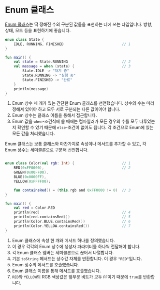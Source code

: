 # Enum 클래스

[Enum 클래스](https://kotlinlang.org/docs/reference/enum-classes.html)는 딱 정해진 수의 구분된 값들을 표현하는 데에 쓰는 타입입니다. 방향, 상태, 모드 등을 표현하기에 좋습니다.

```kotlin
enum class State {
    IDLE, RUNNING, FINISHED                           // 1
}

fun main() {
    val state = State.RUNNING                         // 2
    val message = when (state) {                      // 3
        State.IDLE -> "대기 중"
        State.RUNNING -> "실행 중"
        State.FINISHED -> "완료"
    }
    println(message)
}

```

1. Enum 상수 세 개가 있는 간단한 Enum 클래스를 선언했습니다. 상수의 수는 미리 정해져 있어야 하고 모두 서로 구분되는 다른 값이어야 합니다.
2. Enum 상수는 클래스 이름을 통해서 접근합니다.
3. Enum 값을 `when`-조건식에 쓸 때에는 컴파일러가 모든 경우의 수를 모두 다루었는지 확인할 수 있기 때문에 `else`-조건이 없어도 됩니다. 각 조건으로 Enum에 있는 모든 값을 처리했습니다.

Enum 클래스는 보통 클래스와 마찬가지로 속성이나 메서드를 추가할 수 있고, 각 Enum 상수는 세미콜론으로 구분해 선언합니다.

```kotlin

enum class Color(val rgb: Int) {                      // 1
    RED(0xFF0000),                                    // 2
    GREEN(0x00FF00),
    BLUE(0x0000FF),
    YELLOW(0xFFFF00);

    fun containsRed() = (this.rgb and 0xFF0000 != 0)  // 3
}

fun main() {
    val red = Color.RED
    println(red)                                      // 4
    println(red.containsRed())                        // 5
    println(Color.BLUE.containsRed())                 // 6
    println(Color.YELLOW.containsRed())               // 7
}

```

1. Enum 클래스에 속성 한 개와 메서드 하나를 정의했습니다.
2. 이 경우 각각의 Enum 상수에 생성자 파라미터를 하나씩 전달해야 합니다.
3. 각 Enum 클래스 멤버는 세미콜론으로 끊어서 나열합니다.
4. 기본 `toString` 메서드는 상수값 자체를 반환합니다. 이 경우 `"RED"`입니다.
5. Enum 상수의 메서드를 호출했습니다.
6. Enum 클래스 이름을 통해 메서드를 호출했습니다.
7. `RED`와 `YELLOW`의 RGB 색상값은 앞부분 비트가 모두 `FF`이기 때문에 `true`를 반환합니다.